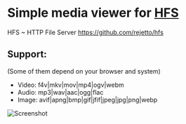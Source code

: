 # **Simple media viewer for [HFS](https://github.com/rejetto/hfs)**

HFS ~ HTTP File Server https://github.com/rejetto/hfs

## Support:
(Some of them depend on your browser and system)
- Video: f4v|mkv|mov|mp4|ogv|webm
- Audio: mp3|wav|aac|ogg|flac
- Image: avif|apng|bmp|gif|jfif|jpeg|jpg|png|webp

![Screenshot](https://user-images.githubusercontent.com/61214736/239661510-adc1b14b-1be0-4965-b6cf-f96cb234e457.jpg)
